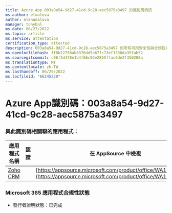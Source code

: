 ```yaml
---
title: Azure App 003a8a54-9d27-41cd-9c28-aec5875a3497 的識別碼資訊
ms.author: elmalova
author: elenamalova
manager: tonybal
ms.date: 06/27/2022
ms.topic: article
ms.service: attestation
certification_type: attested
description: 003a8a54-9d27-41cd-9c28-aec5875a3497 的所有可用安全性與合規性資訊。
ms.openlocfilehash: ff8b22798ab8376dd5a67fc73ef1538da35fab52
ms.sourcegitcommit: c06f3d478e1b4f66c02e2855ffac6de2f350208a
ms.translationtype: MT
ms.contentlocale: zh-TW
ms.lasthandoff: 06/29/2022
ms.locfileid: "66245220"
---
```

# <a name="azure-app-id-003a8a54-9d27-41cd-9c28-aec5875a3497"></a>Azure App識別碼：003a8a54-9d27-41cd-9c28-aec5875a3497


### <a name="apps-associated-with-this-id"></a>與此識別碼相關聯的應用程式：
| **應用程式名稱** | **認證** | **在 AppSource 中檢視** |
|--------------|---------------|-----------------------|
| [Zoho CRM](../forward/WA104382094.md) |  | [https://appsource.microsoft.com/product/office/WA104382094](https://appsource.microsoft.com/product/office/WA104382094) |

### <a name="microsoft-365-app-compliance-status"></a>Microsoft 365 應用程式合規性狀態
- 發行者證明狀態：已完成
